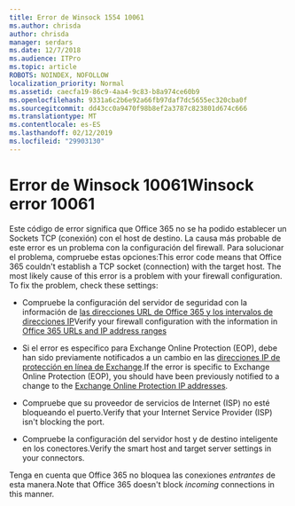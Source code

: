 ```yaml
---
title: Error de Winsock 1554 10061
ms.author: chrisda
author: chrisda
manager: serdars
ms.date: 12/7/2018
ms.audience: ITPro
ms.topic: article
ROBOTS: NOINDEX, NOFOLLOW
localization_priority: Normal
ms.assetid: caecfa19-86c9-4aa4-9c83-b8a974ce60b9
ms.openlocfilehash: 9331a6c2b6e92a66fb97daf7dc5655ec320cba0f
ms.sourcegitcommit: dd43cc0a9470f98b8ef2a3787c823801d674c666
ms.translationtype: MT
ms.contentlocale: es-ES
ms.lasthandoff: 02/12/2019
ms.locfileid: "29903130"
---
```

# <a name="winsock-error-10061"></a><span data-ttu-id="b7eaf-102">Error de Winsock 10061</span><span class="sxs-lookup"><span data-stu-id="b7eaf-102">Winsock error 10061</span></span>

<span data-ttu-id="b7eaf-p101">Este código de error significa que Office 365 no se ha podido establecer un Sockets TCP (conexión) con el host de destino. La causa más probable de este error es un problema con la configuración del firewall. Para solucionar el problema, compruebe estas opciones:</span><span class="sxs-lookup"><span data-stu-id="b7eaf-p101">This error code means that Office 365 couldn't establish a TCP socket (connection) with the target host. The most likely cause of this error is a problem with your firewall configuration. To fix the problem, check these settings:</span></span>
  
- <span data-ttu-id="b7eaf-106">Compruebe la configuración del servidor de seguridad con la información de [las direcciones URL de Office 365 y los intervalos de direcciones IP](https://docs.microsoft.com/office365/enterprise/urls-and-ip-address-ranges)</span><span class="sxs-lookup"><span data-stu-id="b7eaf-106">Verify your firewall configuration with the information in [Office 365 URLs and IP address ranges](https://docs.microsoft.com/office365/enterprise/urls-and-ip-address-ranges)</span></span>
    
- <span data-ttu-id="b7eaf-107">Si el error es específico para Exchange Online Protection (EOP), debe han sido previamente notificados a un cambio en las [direcciones IP de protección en línea de Exchange](https://docs.microsoft.com/office365/SecurityCompliance/eop/exchange-online-protection-ip-addresses).</span><span class="sxs-lookup"><span data-stu-id="b7eaf-107">If the error is specific to Exchange Online Protection (EOP), you should have been previously notified to a change to the [Exchange Online Protection IP addresses](https://docs.microsoft.com/office365/SecurityCompliance/eop/exchange-online-protection-ip-addresses).</span></span>
    
- <span data-ttu-id="b7eaf-108">Compruebe que su proveedor de servicios de Internet (ISP) no esté bloqueando el puerto.</span><span class="sxs-lookup"><span data-stu-id="b7eaf-108">Verify that your Internet Service Provider (ISP) isn't blocking the port.</span></span>
    
- <span data-ttu-id="b7eaf-109">Compruebe la configuración del servidor host y de destino inteligente en los conectores.</span><span class="sxs-lookup"><span data-stu-id="b7eaf-109">Verify the smart host and target server settings in your connectors.</span></span>
    
<span data-ttu-id="b7eaf-110">Tenga en cuenta que Office 365 no bloquea las conexiones *entrantes* de esta manera.</span><span class="sxs-lookup"><span data-stu-id="b7eaf-110">Note that Office 365 doesn't block  *incoming*  connections in this manner.</span></span> 
  

